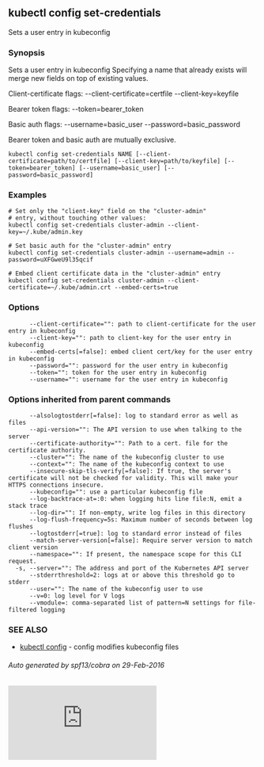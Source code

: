 ---
---
<!-- BEGIN MUNGE: UNVERSIONED_WARNING -->


<!-- END MUNGE: UNVERSIONED_WARNING -->

## kubectl config set-credentials

Sets a user entry in kubeconfig

### Synopsis


Sets a user entry in kubeconfig
Specifying a name that already exists will merge new fields on top of existing values.

  Client-certificate flags:
    --client-certificate=certfile --client-key=keyfile

  Bearer token flags:
    --token=bearer_token

  Basic auth flags:
    --username=basic_user --password=basic_password

  Bearer token and basic auth are mutually exclusive.


```
kubectl config set-credentials NAME [--client-certificate=path/to/certfile] [--client-key=path/to/keyfile] [--token=bearer_token] [--username=basic_user] [--password=basic_password]
```

### Examples

```
# Set only the "client-key" field on the "cluster-admin"
# entry, without touching other values:
kubectl config set-credentials cluster-admin --client-key=~/.kube/admin.key

# Set basic auth for the "cluster-admin" entry
kubectl config set-credentials cluster-admin --username=admin --password=uXFGweU9l35qcif

# Embed client certificate data in the "cluster-admin" entry
kubectl config set-credentials cluster-admin --client-certificate=~/.kube/admin.crt --embed-certs=true
```

### Options

```
      --client-certificate="": path to client-certificate for the user entry in kubeconfig
      --client-key="": path to client-key for the user entry in kubeconfig
      --embed-certs[=false]: embed client cert/key for the user entry in kubeconfig
      --password="": password for the user entry in kubeconfig
      --token="": token for the user entry in kubeconfig
      --username="": username for the user entry in kubeconfig
```

### Options inherited from parent commands

```
      --alsologtostderr[=false]: log to standard error as well as files
      --api-version="": The API version to use when talking to the server
      --certificate-authority="": Path to a cert. file for the certificate authority.
      --cluster="": The name of the kubeconfig cluster to use
      --context="": The name of the kubeconfig context to use
      --insecure-skip-tls-verify[=false]: If true, the server's certificate will not be checked for validity. This will make your HTTPS connections insecure.
      --kubeconfig="": use a particular kubeconfig file
      --log-backtrace-at=:0: when logging hits line file:N, emit a stack trace
      --log-dir="": If non-empty, write log files in this directory
      --log-flush-frequency=5s: Maximum number of seconds between log flushes
      --logtostderr[=true]: log to standard error instead of files
      --match-server-version[=false]: Require server version to match client version
      --namespace="": If present, the namespace scope for this CLI request.
  -s, --server="": The address and port of the Kubernetes API server
      --stderrthreshold=2: logs at or above this threshold go to stderr
      --user="": The name of the kubeconfig user to use
      --v=0: log level for V logs
      --vmodule=: comma-separated list of pattern=N settings for file-filtered logging
```

### SEE ALSO

* [kubectl config](kubectl_config.md)	 - config modifies kubeconfig files

###### Auto generated by spf13/cobra on 29-Feb-2016



<!-- BEGIN MUNGE: IS_VERSIONED -->
<!-- TAG IS_VERSIONED -->
<!-- END MUNGE: IS_VERSIONED -->


<!-- BEGIN MUNGE: GENERATED_ANALYTICS -->
[![Analytics](https://kubernetes-site.appspot.com/UA-36037335-10/GitHub/docs/user-guide/kubectl/kubectl_config_set-credentials.md?pixel)]()
<!-- END MUNGE: GENERATED_ANALYTICS -->

